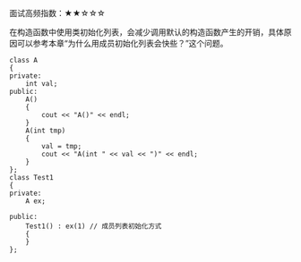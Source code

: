 面试高频指数：★★☆☆☆

在构造函数中使用类初始化列表，会减少调用默认的构造函数产生的开销，具体原因可以参考本章“为什么用成员初始化列表会快些？”这个问题。


```
class A
{
private:
    int val;
public:
    A()
    {
        cout << "A()" << endl;
    }
    A(int tmp)
    {
        val = tmp;
        cout << "A(int " << val << ")" << endl;
    }
};
class Test1
{
private:
    A ex;

public:
    Test1() : ex(1) // 成员列表初始化方式
    {
    }
};
```

